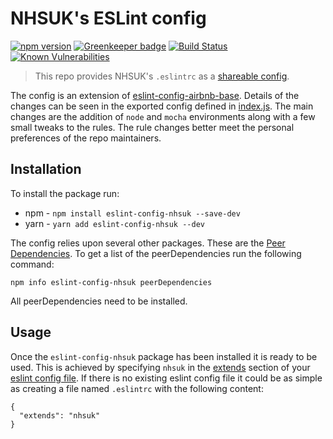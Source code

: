 # NHSUK's ESLint config

[![npm version](https://badge.fury.io/js/eslint-config-nhsuk.svg)](https://badge.fury.io/js/eslint-config-nhsuk)
[![Greenkeeper badge](https://badges.greenkeeper.io/nhsuk/eslint-config-nhsuk.svg)](https://greenkeeper.io/)
[![Build Status](https://travis-ci.org/nhsuk/eslint-config-nhsuk.svg?branch=master)](https://travis-ci.org/nhsuk/eslint-config-nhsuk)
[![Known Vulnerabilities](https://snyk.io/test/github/nhsuk/eslint-config-nhsuk/badge.svg)](https://snyk.io/test/github/nhsuk/eslint-config-nhsuk)

> This repo provides NHSUK's `.eslintrc` as a [shareable config](http://eslint.org/docs/developer-guide/shareable-configs).

The config is an extension of
[eslint-config-airbnb-base](https://www.npmjs.com/package/eslint-config-airbnb-base).
Details of the changes can be seen in the exported config defined in
[index.js](index.js). The main changes are the addition of `node` and `mocha`
environments along with a few small tweaks to the rules. The rule changes
better meet the personal preferences of the repo maintainers.

## Installation

To install the package run:

* npm - `npm install eslint-config-nhsuk --save-dev`
* yarn - `yarn add eslint-config-nhsuk --dev`

The config relies upon several other packages. These are the
[Peer Dependencies](https://nodejs.org/en/blog/npm/peer-dependencies/).
To get a list of the peerDependencies run the following command:

```
npm info eslint-config-nhsuk peerDependencies
```

All peerDependencies need to be installed.

## Usage

Once the `eslint-config-nhsuk` package has been installed it is ready to be
used. This is achieved by specifying `nhsuk` in the
[extends](http://eslint.org/docs/user-guide/configuring#extending-configuration-files)
section of your
[eslint config file](http://eslint.org/docs/user-guide/configuring#using-configuration-files).
If there is no existing eslint config file it could be as simple as creating a
file named `.eslintrc` with the following content:

```
{
  "extends": "nhsuk"
}
```
